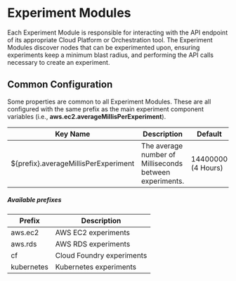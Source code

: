 # Experiment Modules

Each Experiment Module is responsible for interacting with the API endpoint of its appropriate Cloud Platform or Orchestration tool. The Experiment Modules discover nodes that can be experimented upon, ensuring experiments keep a minimum blast radius, and performing the API calls necessary to create an experiment.

##  Common Configuration
  
  Some properties are common to all Experiment Modules. These are all configured with the same prefix as the main experiment component variables (i.e., **aws.ec2.averageMillisPerExperiment**).
  
  | Key Name                                 | Description                                             | Default            |
  |------------------------------------------|---------------------------------------------------------|--------------------|
  | ${prefix}.averageMillisPerExperiment     | The average number of Milliseconds between experiments. | 14400000 (4 Hours) |
  
  ##### Available prefixes
  
  | Prefix     | Description               |
  |------------|---------------------------|
  | aws.ec2    | AWS EC2 experiments       |
  | aws.rds    | AWS RDS experiments       |
  | cf         | Cloud Foundry experiments |
  | kubernetes | Kubernetes experiments    |
